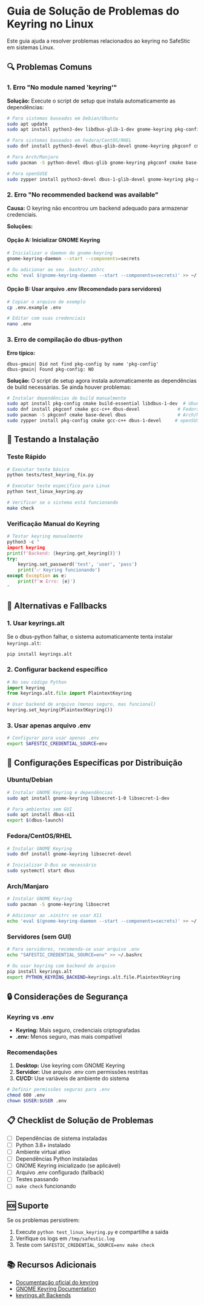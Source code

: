 # Guia de Solução de Problemas do Keyring no Linux

Este guia ajuda a resolver problemas relacionados ao keyring no SafeStic em sistemas Linux.

## 🔍 Problemas Comuns

### 1. Erro "No module named 'keyring'"

**Solução:** Execute o script de setup que instala automaticamente as dependências:

```bash
# Para sistemas baseados em Debian/Ubuntu
sudo apt update
sudo apt install python3-dev libdbus-glib-1-dev gnome-keyring pkg-config cmake build-essential libdbus-1-dev

# Para sistemas baseados em Fedora/CentOS/RHEL
sudo dnf install python3-devel dbus-glib-devel gnome-keyring pkgconf cmake gcc-c++ dbus-devel

# Para Arch/Manjaro
sudo pacman -S python-devel dbus-glib gnome-keyring pkgconf cmake base-devel dbus

# Para openSUSE
sudo zypper install python3-devel dbus-1-glib-devel gnome-keyring pkg-config cmake gcc-c++ dbus-1-devel
```

### 2. Erro "No recommended backend was available"

**Causa:** O keyring não encontrou um backend adequado para armazenar credenciais.

**Soluções:**

#### Opção A: Inicializar GNOME Keyring
```bash
# Inicializar o daemon do gnome-keyring
gnome-keyring-daemon --start --components=secrets

# Ou adicionar ao seu .bashrc/.zshrc
echo 'eval $(gnome-keyring-daemon --start --components=secrets)' >> ~/.bashrc
```

#### Opção B: Usar arquivo .env (Recomendado para servidores)
```bash
# Copiar o arquivo de exemplo
cp .env.example .env

# Editar com suas credenciais
nano .env
```

### 3. Erro de compilação do dbus-python

**Erro típico:**
```
dbus-gmain| Did not find pkg-config by name 'pkg-config'
dbus-gmain| Found pkg-config: NO
```

**Solução:** O script de setup agora instala automaticamente as dependências de build necessárias. Se ainda houver problemas:

```bash
# Instalar dependências de build manualmente
sudo apt install pkg-config cmake build-essential libdbus-1-dev  # Ubuntu/Debian
sudo dnf install pkgconf cmake gcc-c++ dbus-devel              # Fedora/CentOS
sudo pacman -S pkgconf cmake base-devel dbus                   # Arch/Manjaro
sudo zypper install pkg-config cmake gcc-c++ dbus-1-devel     # openSUSE
```

## 🧪 Testando a Instalação

### Teste Rápido
```bash
# Executar teste básico
python tests/test_keyring_fix.py

# Executar teste específico para Linux
python test_linux_keyring.py

# Verificar se o sistema está funcionando
make check
```

### Verificação Manual do Keyring
```python
# Testar keyring manualmente
python3 -c "
import keyring
print(f'Backend: {keyring.get_keyring()}')
try:
    keyring.set_password('test', 'user', 'pass')
    print('✅ Keyring funcionando')
except Exception as e:
    print(f'❌ Erro: {e}')
"
```

## 🔧 Alternativas e Fallbacks

### 1. Usar keyrings.alt
Se o dbus-python falhar, o sistema automaticamente tenta instalar `keyrings.alt`:

```bash
pip install keyrings.alt
```

### 2. Configurar backend específico
```python
# No seu código Python
import keyring
from keyrings.alt.file import PlaintextKeyring

# Usar backend de arquivo (menos seguro, mas funcional)
keyring.set_keyring(PlaintextKeyring())
```

### 3. Usar apenas arquivo .env
```bash
# Configurar para usar apenas .env
export SAFESTIC_CREDENTIAL_SOURCE=env
```

## 🐧 Configurações Específicas por Distribuição

### Ubuntu/Debian
```bash
# Instalar GNOME Keyring e dependências
sudo apt install gnome-keyring libsecret-1-0 libsecret-1-dev

# Para ambientes sem GUI
sudo apt install dbus-x11
export $(dbus-launch)
```

### Fedora/CentOS/RHEL
```bash
# Instalar GNOME Keyring
sudo dnf install gnome-keyring libsecret-devel

# Inicializar D-Bus se necessário
sudo systemctl start dbus
```

### Arch/Manjaro
```bash
# Instalar GNOME Keyring
sudo pacman -S gnome-keyring libsecret

# Adicionar ao .xinitrc se usar X11
echo 'eval $(gnome-keyring-daemon --start --components=secrets)' >> ~/.xinitrc
```

### Servidores (sem GUI)
```bash
# Para servidores, recomenda-se usar arquivo .env
echo "SAFESTIC_CREDENTIAL_SOURCE=env" >> ~/.bashrc

# Ou usar keyring com backend de arquivo
pip install keyrings.alt
export PYTHON_KEYRING_BACKEND=keyrings.alt.file.PlaintextKeyring
```

## 🔒 Considerações de Segurança

### Keyring vs .env
- **Keyring:** Mais seguro, credenciais criptografadas
- **.env:** Menos seguro, mas mais compatível

### Recomendações
1. **Desktop:** Use keyring com GNOME Keyring
2. **Servidor:** Use arquivo .env com permissões restritas
3. **CI/CD:** Use variáveis de ambiente do sistema

```bash
# Definir permissões seguras para .env
chmod 600 .env
chown $USER:$USER .env
```

## 📋 Checklist de Solução de Problemas

- [ ] Dependências de sistema instaladas
- [ ] Python 3.8+ instalado
- [ ] Ambiente virtual ativo
- [ ] Dependências Python instaladas
- [ ] GNOME Keyring inicializado (se aplicável)
- [ ] Arquivo .env configurado (fallback)
- [ ] Testes passando
- [ ] `make check` funcionando

## 🆘 Suporte

Se os problemas persistirem:

1. Execute `python test_linux_keyring.py` e compartilhe a saída
2. Verifique os logs em `/tmp/safestic.log`
3. Teste com `SAFESTIC_CREDENTIAL_SOURCE=env make check`

## 📚 Recursos Adicionais

- [Documentação oficial do keyring](https://pypi.org/project/keyring/)
- [GNOME Keyring Documentation](https://wiki.gnome.org/Projects/GnomeKeyring)
- [keyrings.alt Backends](https://pypi.org/project/keyrings.alt/)